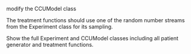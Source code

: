 modify the CCUModel class

The treatment functions should use one of the random number streams from the Experiment class for its sampling.

Show the full Experiment and CCUModel classes including all patient generator and treatment functions.

